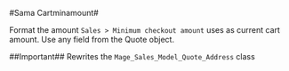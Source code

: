 #Sama Cartminamount#

Format the amount `Sales > Minimum checkout amount` uses as current cart amount.
Use any field from the Quote object.

##Important##
Rewrites the `Mage_Sales_Model_Quote_Address` class
